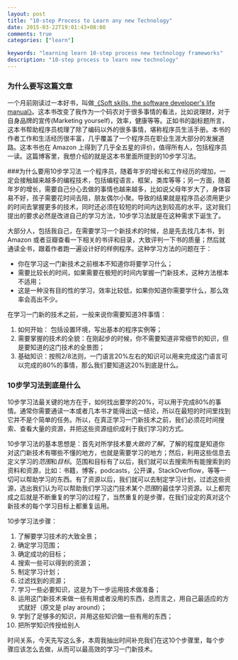 ```yaml
---
layout: post
title: "10-step Process to Learn any new Technology"
date: 2015-03-22T19:01:43+08:00
comments: true
categories: ["learn"]

keywords: "learning learn 10-step process new technology frameworks"
description: "10-step process to learn new technology"
---
```


### 为什么要写这篇文章
一个月前刚读过一本好书，叫做[《Soft skills, the software developer's life manual》](http://www.amazon.com/Soft-Skills-software-developers-manual/dp/1617292397/ref=sr_1_1?ie=UTF8&qid=1427023448&sr=8-1&keywords=soft+skills)。这本书改变了我作为一个码农对于很多事情的看法，比如说理财，对于自身品牌的宣传(Marketing yourself)，效率，健康等等。正如书的副标题所言，这本书帮助程序员梳理了除了编码以外的很多事情，堪称程序员生活手册。本书的作者工作和生活经历很丰富，几乎覆盖了一个程序员在职业生涯大部分的发展道路。这本书也在 Amazon 上得到了几乎全五星的评价，值得所有人，包括程序员一读。这篇博客里，我想介绍的就是这本书里面所提到的10步学习法。

###为什么要用10步学习法
一个程序员，随着年岁的增长和工作经历的增加，一定会接触越来越多的编程技术，包括编程语言，框架，类库等等；另一方面，随着年岁的增长，需要自己分心去做的事情也越来越多，比如说父母年岁大了，身体容易不好，孩子需要花时间去陪，朋友偶尔小聚。导致的结果就是程序员必须用更少的时间去掌握更多的技术，同时还必须在较短的时间内达到较高的水平，这对我们提出的要求必然是改进自己的学习方法，10步学习法就是在这种需求下诞生了。

大部分人，包括我自己，在需要学习一个新技术的时候，总是先去找几本书，到 Amazon 或者豆瓣查看一下相关的书评和目录，大致评判一下书的质量；然后就通读全书，跟着作者跑一遍设计好的样例程序。这种学习方法的问题在于：

* 你在学习这一门新技术之前根本不知道你将要学习什么；
* 需要比较长的时间，如果需要在极短的时间内掌握一门新技术，这种方法根本不适用；
* 这是一种没有目的性的学习，效率比较低，如果你知道你需要学什么，那么效率会高出不少。

在学习一门新的技术之前，一般来说你需要知道3件事情：

1. 如何开始： 包括设置环境，写出基本的程序实例等；
2. 需要掌握的技术的全貌：在刚起步的时候，你不需要知道非常细节的知识，但是要知道的这门技术的全景图；
3. 基础知识：按照2/8法则，一门语言20%左右的知识可以用来完成这门语言可以完成的80%的事情，那么我们要知道这20%到底是什么。

### 10步学习法到底是什么
10步学习法最关键的地方在于，如何找出要学的20%，可以用于完成80%的事情。通常你需要通读一本或者几本书才能得出这一结论，所以在最短的时间里找到它并不是个简单的任务。所以，在真正学习一门新技术之前，我们必须花时间搜索、查看大量的资源，并把这些资源组织成利于我们学习的方式。

10步学习法的基本思想是：首先对所学技术要*大致的了解*，了解的程度是知道你对这门新技术有哪些不懂的地方，也就是需要学习的地方；然后，利用这些信息去定义学习的*范围*和*目标*。范围和目标有了以后，我们就可以去搜索所有能搜索到的资料和资源，比如：书籍，博客，podcasts，公开课，StackOverflow，等等一切可以帮助学习的东西。有了资源以后，我们就可以去制定学习计划，过滤这些资源，选出我们认为可以帮助我们学习这门技术某个*范围*的最佳学习资源。以上都完成之后就是不断重复的学习的过程了，当然重复的是步骤，在我们设定的真对这个新技术的每个学习目标上都重复运用。

10步学习法步骤：

1. 了解要学习技术的大致全景；
2. 确定学习范围；
3. 确定成功的目标；
4. 搜索一些可以得到的资源；
5. 制定学习计划；
6. 过滤找到的资源；
7. 学习一些必要知识，这是为下一步运用技术做准备；
8. 运用这门新技术来做一些有用或者没用的东西，总而言之，用自己最适应的方式就好（原文是 play around）；
9. 学到了足够多的知识，并用这些知识做一些有用的东西；
10. 把所学知识传授给别人

时间关系，今天先写这么多，本周我抽出时间补充我们在这10个步骤里，每个步骤应该怎么去做，从而可以最高效的学习一门新技术。

